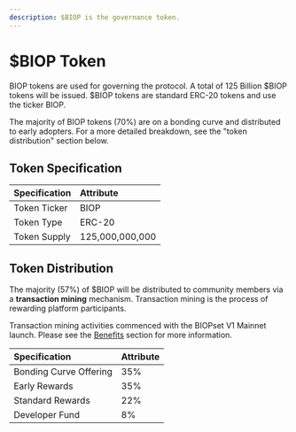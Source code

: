```yaml
---
description: $BIOP is the governance token.
---
```


# $BIOP Token

BIOP tokens are used for governing the protocol. A total of 125 Billion $BIOP tokens will be issued. $BIOP tokens are standard ERC-20 tokens and use the ticker BIOP.

The majority of BIOP tokens \(70%\) are on a bonding curve and distributed to early adopters. For a more detailed breakdown, see the "token distribution" section below.

## Token Specification 

| Specification | Attribute |
| :--- | :--- |
| Token Ticker | BIOP |
| Token Type | ERC-20 |
| Token Supply | 125,000,000,000 |

## Token Distribution

The majority \(57%\) of $BIOP will be distributed to community members via a **transaction mining** mechanism. Transaction mining is the process of rewarding platform participants. 

Transaction mining activities commenced with the BIOPset V1 Mainnet launch. Please see the [Benefits](https://munair.gitbook.io/biopset/theory/overview/benefits) section for more information.

| Specification | Attribute |
| :--- | :--- |
| Bonding Curve Offering | 35% |
| Early Rewards | 35% |
| Standard Rewards | 22% |
| Developer Fund | 8% |

## 

